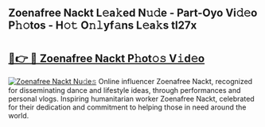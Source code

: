 ## Zoenafree Nackt L𝚎a𝚔ed N𝚞𝚍e - Part-Oyo Vi𝚍𝚎o P𝚑𝚘tos - H𝚘𝚝 O𝚗𝚕yf𝚊ns L𝚎a𝚔s tl27x

# <h2><a href="http://kfafjj.oniu.top/?m=Zoenafree+Nackt">🔗👉 🔴 Zoenafree Nackt P𝚑ot𝚘𝚜 V𝚒d𝚎o</a></h2>

[![Zoenafree Nackt Nu𝚍e𝚜](https://i.imgur.com/0qMVB7G.gif)](http://kfafjj.oniu.top/?m=Zoenafree+Nackt)
Online influencer Zoenafree Nackt, recognized for disseminating dance and lifestyle ideas, through performances and personal vlogs. Inspiring humanitarian worker Zoenafree Nackt, celebrated for their dedication and commitment to helping those in need around the world.  
